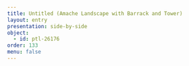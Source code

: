 ```yaml
---
title: Untitled (Amache Landscape with Barrack and Tower)
layout: entry
presentation: side-by-side
object:
  - id: ptl-26176
order: 133
menu: false
---
```







